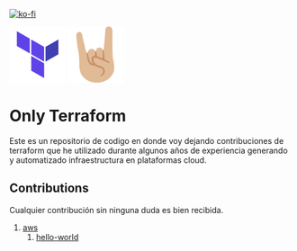 [![ko-fi](https://www.ko-fi.com/img/githubbutton_sm.svg)](https://ko-fi.com/jadegbonp)

<img src="./assets/terraform.png" width="100"/> <img src="./assets/rock.png" width="100"/>

# Only Terraform
Este es un repositorio de codigo en donde voy dejando contribuciones de terraform que he utilizado durante algunos años de experiencia generando y automatizado infraestructura en plataformas cloud.

## Contributions
Cualquier contribución sin ninguna duda es bien recibida.  

1. [aws](https://github.com/jadegbonp/only-terraform/tree/main/aws)
   1. [hello-world](https://github.com/jadegbonp/only-terraform/tree/main/aws/hello-world)
